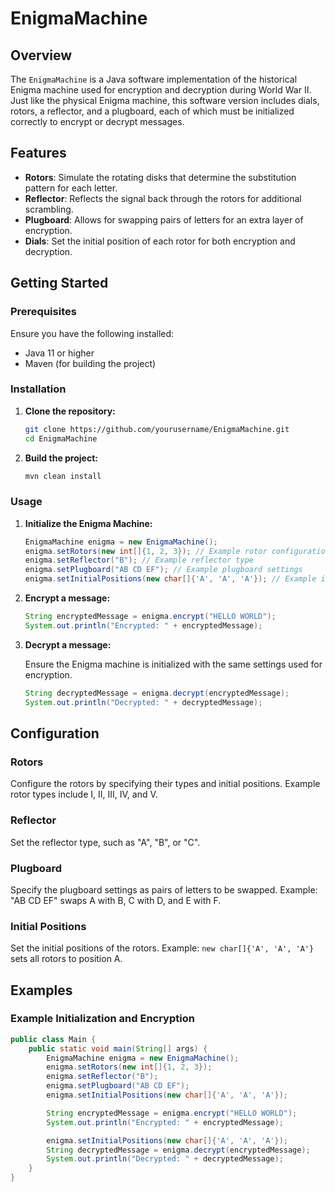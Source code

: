# EnigmaMachine

## Overview

The `EnigmaMachine` is a Java software implementation of the historical Enigma machine used for encryption and decryption during World War II. Just like the physical Enigma machine, this software version includes dials, rotors, a reflector, and a plugboard, each of which must be initialized correctly to encrypt or decrypt messages.

## Features

- **Rotors**: Simulate the rotating disks that determine the substitution pattern for each letter.
- **Reflector**: Reflects the signal back through the rotors for additional scrambling.
- **Plugboard**: Allows for swapping pairs of letters for an extra layer of encryption.
- **Dials**: Set the initial position of each rotor for both encryption and decryption.

## Getting Started

### Prerequisites

Ensure you have the following installed:

- Java 11 or higher
- Maven (for building the project)

### Installation

1. **Clone the repository:**
    ```sh
    git clone https://github.com/yourusername/EnigmaMachine.git
    cd EnigmaMachine
    ```

2. **Build the project:**
    ```sh
    mvn clean install
    ```

### Usage

1. **Initialize the Enigma Machine:**

    ```java
    EnigmaMachine enigma = new EnigmaMachine();
    enigma.setRotors(new int[]{1, 2, 3}); // Example rotor configuration
    enigma.setReflector("B"); // Example reflector type
    enigma.setPlugboard("AB CD EF"); // Example plugboard settings
    enigma.setInitialPositions(new char[]{'A', 'A', 'A'}); // Example initial positions
    ```

2. **Encrypt a message:**

    ```java
    String encryptedMessage = enigma.encrypt("HELLO WORLD");
    System.out.println("Encrypted: " + encryptedMessage);
    ```

3. **Decrypt a message:**

    Ensure the Enigma machine is initialized with the same settings used for encryption.

    ```java
    String decryptedMessage = enigma.decrypt(encryptedMessage);
    System.out.println("Decrypted: " + decryptedMessage);
    ```

## Configuration

### Rotors

Configure the rotors by specifying their types and initial positions. Example rotor types include I, II, III, IV, and V.

### Reflector

Set the reflector type, such as "A", "B", or "C".

### Plugboard

Specify the plugboard settings as pairs of letters to be swapped. Example: "AB CD EF" swaps A with B, C with D, and E with F.

### Initial Positions

Set the initial positions of the rotors. Example: `new char[]{'A', 'A', 'A'}` sets all rotors to position A.

## Examples

### Example Initialization and Encryption

```java
public class Main {
    public static void main(String[] args) {
        EnigmaMachine enigma = new EnigmaMachine();
        enigma.setRotors(new int[]{1, 2, 3});
        enigma.setReflector("B");
        enigma.setPlugboard("AB CD EF");
        enigma.setInitialPositions(new char[]{'A', 'A', 'A'});

        String encryptedMessage = enigma.encrypt("HELLO WORLD");
        System.out.println("Encrypted: " + encryptedMessage);

        enigma.setInitialPositions(new char[]{'A', 'A', 'A'});
        String decryptedMessage = enigma.decrypt(encryptedMessage);
        System.out.println("Decrypted: " + decryptedMessage);
    }
}
